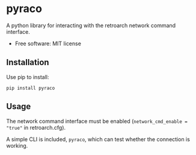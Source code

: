 # pyraco

A python library for interacting with the retroarch network command interface.

* Free software: MIT license

## Installation

Use pip to install:

```
pip install pyraco
```

## Usage

The network command interface must be enabled (`network_cmd_enable = "true"` in retroarch.cfg).

A simple CLI is included, `pyraco`, which can test whether the connection is working.
